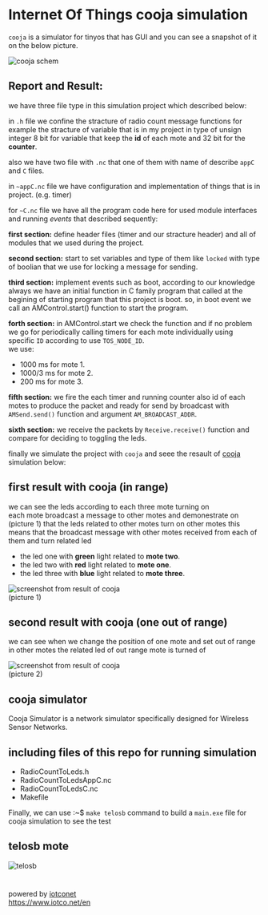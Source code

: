 
# Internet Of Things cooja simulation  

`cooja` is a simulator for tinyos that has GUI and you can see a snapshot of it on the below picture.  

![cooja schem](https://www.iotco.net/cooja.png)  

## Report and Result:  

we have three file type in this simulation project which described below:  

in `.h` file we confine the stracture of radio count message functions for example the stracture of variable that is in my project in type of unsign integer 8 bit for variable that keep the **id** of each mote and 32 bit for the **counter**.  

also we have two file with `.nc` that one of them with name of describe `appC` and `C` files.  

in `~appC.nc` file we have configuration and implementation of things that is in project. (e.g. timer)    

for `~C.nc` file we have all the program code here for used module interfaces and running *events* that described sequently:  

**first section:** define header files (timer and our stracture header) and all of modules that we used during the project.  

**second section:** start to set variables and type of them like `locked` with type of boolian that we use for locking a message for sending.  

**third section:** implement events such as boot, according to our knowledge always we have an initial function in C family program that called at the begining of starting program that this project is boot. so, in boot event we call an AMControl.start() function to start the program.  

**forth section:** in AMControl.start we check the function and if no problem we go for periodically calling timers for each mote individually using specific `ID` according to use `TOS_NODE_ID`.  
we use:
- 1000 ms for mote 1.
- 1000/3 ms for mote 2.
- 200 ms for mote 3.  

**fifth section:** we fire the each timer and running counter also id of each motes to produce the packet and ready for send by broadcast with `AMSend.send()` function and argument `AM_BROADCAST_ADDR`.  

**sixth section:** we receive the packets by `Receive.receive()` function and compare for deciding to toggling the leds.  

finally we simulate the project with `cooja` and seee the resault of [cooja](https://anrg.usc.edu/contiki/index.php/Cooja_Simulator) simulation below:

## first result with cooja (in range)
we can see the leds according to each three mote turning on  
each mote broadcast a message to other motes and demonestrate on (picture 1) that the leds related to other motes turn on other motes this means that the broadcast message with other motes received from each of them and turn related led
- the led one with **green** light related to **mote two**.
- the led two with **red** light related to **mote one**.
- the led three with **blue** light related to **mote three**.

![screenshot from result of cooja](http://iotco.net/iothw1-1.jpg)  
(picture 1)


## second result with cooja (one out of range)
we can see when we change the position of one mote and set out of range in other motes the related led of out range mote is turned of

![screenshot from result of cooja](http://iotco.net/iothw1-2.jpg)  
(picture 2)

## cooja simulator

Cooja Simulator is a network simulator specifically designed for Wireless Sensor Networks.  

## including files of this repo for running simulation

- RadioCountToLeds.h
- RadioCountToLedsAppC.nc
- RadioCountToLedsC.nc
- Makefile

Finally, we can use  :~$ `make telosb` command to build a `main.exe` file for cooja simulation to see the test

## telosb mote

![telosb](http://iotco.net/telosb.png)  

#
powered by [iotconet](https://www.github.com/iotconet)  
<https://www.iotco.net/en>
